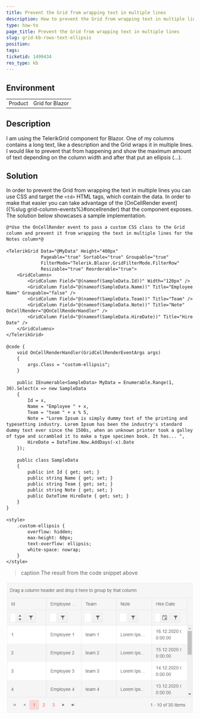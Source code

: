 ```yaml
---
title: Prevent the Grid from wrapping text in multiple lines
description: How to prevent the Grid from wrapping text in multiple lines
type: how-to
page_title: Prevent the Grid from wrapping text in multiple lines
slug: grid-kb-rows-text-ellipsis
position: 
tags: 
ticketid: 1499434
res_type: kb
---
```


## Environment
<table>
	<tbody>
		<tr>
			<td>Product</td>
			<td>Grid for Blazor</td>
		</tr>
	</tbody>
</table>


## Description

I am using the TelerikGrid component for Blazor. One of my columns contains a long text, like a description and the Grid wraps it in multiple lines. I would like to prevent that from happening and show the maximum amount of text depending on the column width and after that put an ellipsis (...). 

## Solution

In order to prevent the Grid from wrapping the text in multiple lines you can use CSS and target the `<td>` HTML tags, which contain the data. In order to make that easier you can take advantage of the [OnCellRender event]({%slug grid-column-events%}#oncellrender) that the component exposes. The solution below showcases a sample implementation.


````CSHTML
@*Use the OnCellRender event to pass a custom CSS class to the Grid column and prevent it from wrapping the text in multiple lines for the Notes column*@

<TelerikGrid Data="@MyData" Height="400px"
             Pageable="true" Sortable="true" Groupable="true"
             FilterMode="Telerik.Blazor.GridFilterMode.FilterRow"
             Resizable="true" Reorderable="true">
    <GridColumns>
        <GridColumn Field="@(nameof(SampleData.Id))" Width="120px" />
        <GridColumn Field="@(nameof(SampleData.Name))" Title="Employee Name" Groupable="false" />
        <GridColumn Field="@(nameof(SampleData.Team))" Title="Team" />
        <GridColumn Field="@(nameof(SampleData.Note))" Title="Note" OnCellRender="@OnCellRenderHandler" />
        <GridColumn Field="@(nameof(SampleData.HireDate))" Title="Hire Date" />
    </GridColumns>
</TelerikGrid>

@code {
    void OnCellRenderHandler(GridCellRenderEventArgs args)
    {
        args.Class = "custom-ellipsis";
    }

    public IEnumerable<SampleData> MyData = Enumerable.Range(1, 30).Select(x => new SampleData
    {
        Id = x,
        Name = "Employee " + x,
        Team = "team " + x % 5,
        Note = "Lorem Ipsum is simply dummy text of the printing and typesetting industry. Lorem Ipsum has been the industry's standard dummy text ever since the 1500s, when an unknown printer took a galley of type and scrambled it to make a type specimen book. It has... ",
        HireDate = DateTime.Now.AddDays(-x).Date
    });

    public class SampleData
    {
        public int Id { get; set; }
        public string Name { get; set; }
        public string Team { get; set; }
        public string Note { get; set; }
        public DateTime HireDate { get; set; }
    }
}

<style>
    .custom-ellipsis {
        overflow: hidden;
        max-height: 60px;
        text-overflow: ellipsis;
        white-space: nowrap;
    }
</style>
````

>caption The result from the code snippet above

![](images/grid-rows-ellipsis-text-example.png)


